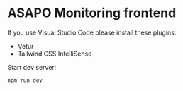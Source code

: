 # ASAPO Monitoring frontend

If you use Visual Studio Code please install these plugins:
 - Vetur
 - Tailwind CSS IntelliSense


Start dev server:
```bash
npm run dev
```
